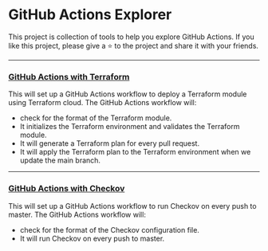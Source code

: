 # GitHub Actions Explorer

This project is collection of tools to help you explore GitHub Actions.
If you like this project, please give a :star: to the project and share it with your friends.

---

### [GitHub Actions with Terraform](./github-actions-with-terraform/)
This will set up a GitHub Actions workflow to deploy a Terraform module using Terraform cloud.
The GitHub Actions workflow will:
- check for the format of the Terraform module.
- It initializes the Terraform environment and validates the Terraform module.
- It will generate a Terraform plan for every pull request.
- It will apply the Terraform plan to the Terraform environment when we update the main branch.

---

### [GitHub Actions with Checkov](./github-actions-with-checkov/)

This will set up a GitHub Actions workflow to run Checkov on every push to master.
The GitHub Actions workflow will:
- check for the format of the Checkov configuration file.
- It will run Checkov on every push to master.